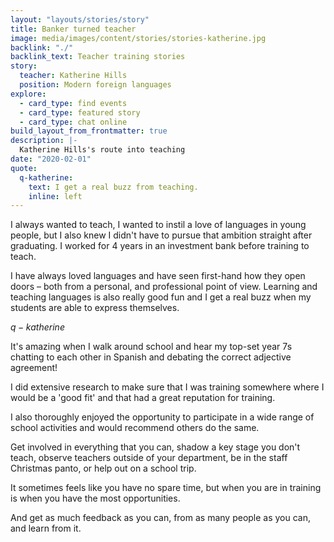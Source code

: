 ```yaml
---
layout: "layouts/stories/story"
title: Banker turned teacher
image: media/images/content/stories/stories-katherine.jpg
backlink: "./"
backlink_text: Teacher training stories
story:
  teacher: Katherine Hills
  position: Modern foreign languages
explore:
  - card_type: find events
  - card_type: featured story
  - card_type: chat online
build_layout_from_frontmatter: true
description: |-
  Katherine Hills's route into teaching
date: "2020-02-01"
quote:
  q-katherine:
    text: I get a real buzz from teaching.
    inline: left
---
```


I always wanted to teach, I wanted to instil a love of languages in young people, but I also knew I didn't have to pursue that ambition straight after graduating. I worked for 4 years in an investment bank before training to teach.

I have always loved languages and have seen first-hand how they open doors – both from a personal, and professional point of view. Learning and teaching languages is also really good fun and I get a real buzz when my students are able to express themselves.

$q-katherine$

It's amazing when I walk around school and hear my top-set year 7s chatting to each other in Spanish and debating the correct adjective agreement!

I did extensive research to make sure that I was training somewhere where I would be a 'good fit' and that had a great reputation for training.

I also thoroughly enjoyed the opportunity to participate in a wide range of school activities and would recommend others do the same.

Get involved in everything that you can, shadow a key stage you don't teach, observe teachers outside of your department, be in the staff Christmas panto, or help out on a school trip.

It sometimes feels like you have no spare time, but when you are in training is when you have the most opportunities.

And get as much feedback as you can, from as many people as you can, and learn from it.
